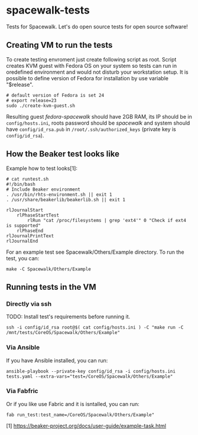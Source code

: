 # spacewalk-tests

Tests for Spacewalk. Let's do open source tests for open source software!

## Creating VM to run the tests

To create testing envroment just create following script as root. Script creates KVM guest with Fedora OS on your system so tests can run in oredefined environment and would not disturb your workstation setup. It is possible to define version of Fedora for installation by use variable "$release".

```
# default version of Fedora is set 24
# export release=23
sudo ./create-kvm-guest.sh
```

Resulting guest *fedora-spacewalk* should have 2GB RAM, its IP should be in `config/hosts.ini`, roots password should be *spacewalk* and system should have `config/id_rsa.pub` in `/root/.ssh/authorized_keys` (private key is `config/id_rsa`).

## How the Beaker test looks like

Example how to test looks[1]:

```
# cat runtest.sh
#!/bin/bash
# Include Beaker environment
. /usr/bin/rhts-environment.sh || exit 1
. /usr/share/beakerlib/beakerlib.sh || exit 1

rlJournalStart
    rlPhaseStartTest
        rlRun "cat /proc/filesystems | grep 'ext4'" 0 "Check if ext4 is supported"
    rlPhaseEnd
rlJournalPrintText
rlJournalEnd
```

For an example test see Spacewalk/Others/Example directory. To run the test, you can:

```
make -C Spacewalk/Others/Example
```

## Running tests in the VM

### Directly via ssh

TODO: Install test's requirements before running it.

```
ssh -i config/id_rsa root@$( cat config/hosts.ini ) -C "make run -C /mnt/tests/CoreOS/Spacewalk/Others/Example"
```

### Via Ansible

If you have Ansible installed, you can run:

```
ansible-playbook --private-key config/id_rsa -i config/hosts.ini tests.yaml --extra-vars="test=/CoreOS/Spacewalk/Others/Example"
```

### Via Fabfric

Or if you like use Fabric and it is isntalled, you can run:

```
fab run_test:test_name=/CoreOS/Spacewalk/Others/Example"
```


[1] https://beaker-project.org/docs/user-guide/example-task.html

